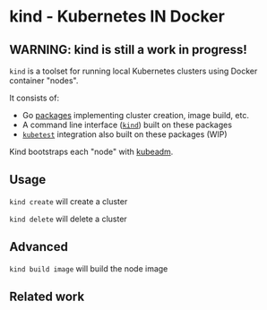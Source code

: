 <!--TODO(bentheelder): fill this in much more thoroughly-->
# kind - **K**ubernetes **IN** **D**ocker

## WARNING: kind is still a work in progress!

`kind` is a toolset for running local Kubernetes clusters using Docker container "nodes".

It consists of:
 - Go [packages](./pkg) implementing cluster creation, image build, etc.
 - A command line interface ([`kind`](./cmd/kind)) built on these packages
 - [`kubetest`](https://github.com/kubernetes/test-infra/tree/master/kubetest) integration also built on these packages (WIP)

Kind bootstraps each "node" with [kubeadm](https://kubernetes.io/docs/reference/setup-tools/kubeadm/kubeadm/).

## Usage

`kind create` will create a cluster

`kind delete` will delete a cluster

## Advanced

`kind build image` will build the node image

## Related work
